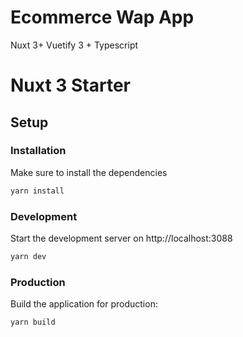 # Ecommerce Wap App
Nuxt 3+ Vuetify 3 + Typescript



# Nuxt 3 Starter


## Setup

### Installation

Make sure to install the dependencies

```bash
yarn install
```

### Development

Start the development server on http://localhost:3088

```bash
yarn dev
```

### Production

Build the application for production:

```bash
yarn build
```


